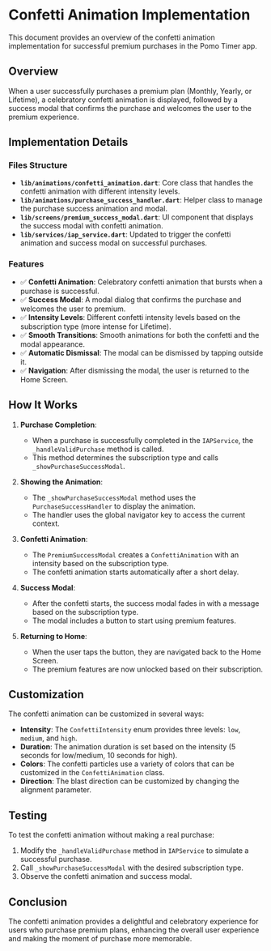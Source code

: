 # Confetti Animation Implementation

This document provides an overview of the confetti animation implementation for successful premium purchases in the Pomo Timer app.

## Overview

When a user successfully purchases a premium plan (Monthly, Yearly, or Lifetime), a celebratory confetti animation is displayed, followed by a success modal that confirms the purchase and welcomes the user to the premium experience.

## Implementation Details

### Files Structure

- **`lib/animations/confetti_animation.dart`**: Core class that handles the confetti animation with different intensity levels.
- **`lib/animations/purchase_success_handler.dart`**: Helper class to manage the purchase success animation and modal.
- **`lib/screens/premium_success_modal.dart`**: UI component that displays the success modal with confetti animation.
- **`lib/services/iap_service.dart`**: Updated to trigger the confetti animation and success modal on successful purchases.

### Features

- ✅ **Confetti Animation**: Celebratory confetti animation that bursts when a purchase is successful.
- ✅ **Success Modal**: A modal dialog that confirms the purchase and welcomes the user to premium.
- ✅ **Intensity Levels**: Different confetti intensity levels based on the subscription type (more intense for Lifetime).
- ✅ **Smooth Transitions**: Smooth animations for both the confetti and the modal appearance.
- ✅ **Automatic Dismissal**: The modal can be dismissed by tapping outside it.
- ✅ **Navigation**: After dismissing the modal, the user is returned to the Home Screen.

## How It Works

1. **Purchase Completion**:
   - When a purchase is successfully completed in the `IAPService`, the `_handleValidPurchase` method is called.
   - This method determines the subscription type and calls `_showPurchaseSuccessModal`.

2. **Showing the Animation**:
   - The `_showPurchaseSuccessModal` method uses the `PurchaseSuccessHandler` to display the animation.
   - The handler uses the global navigator key to access the current context.

3. **Confetti Animation**:
   - The `PremiumSuccessModal` creates a `ConfettiAnimation` with an intensity based on the subscription type.
   - The confetti animation starts automatically after a short delay.

4. **Success Modal**:
   - After the confetti starts, the success modal fades in with a message based on the subscription type.
   - The modal includes a button to start using premium features.

5. **Returning to Home**:
   - When the user taps the button, they are navigated back to the Home Screen.
   - The premium features are now unlocked based on their subscription.

## Customization

The confetti animation can be customized in several ways:

- **Intensity**: The `ConfettiIntensity` enum provides three levels: `low`, `medium`, and `high`.
- **Duration**: The animation duration is set based on the intensity (5 seconds for low/medium, 10 seconds for high).
- **Colors**: The confetti particles use a variety of colors that can be customized in the `ConfettiAnimation` class.
- **Direction**: The blast direction can be customized by changing the alignment parameter.

## Testing

To test the confetti animation without making a real purchase:

1. Modify the `_handleValidPurchase` method in `IAPService` to simulate a successful purchase.
2. Call `_showPurchaseSuccessModal` with the desired subscription type.
3. Observe the confetti animation and success modal.

## Conclusion

The confetti animation provides a delightful and celebratory experience for users who purchase premium plans, enhancing the overall user experience and making the moment of purchase more memorable. 